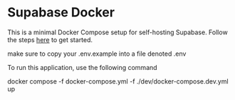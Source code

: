 # Supabase Docker

This is a minimal Docker Compose setup for self-hosting Supabase. Follow the steps [here](https://supabase.com/docs/guides/hosting/docker) to get started.


make sure to copy your .env.example into a file denoted .env

To run this application, use the following command

 docker compose -f docker-compose.yml -f ./dev/docker-compose.dev.yml up